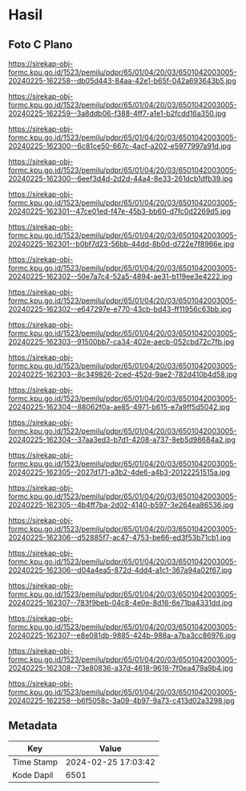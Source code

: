 # Hasil

## Foto C Plano

https://sirekap-obj-formc.kpu.go.id/1523/pemilu/pdpr/65/01/04/20/03/6501042003005-20240225-162258--db05d443-84aa-42e1-b65f-042a693643b5.jpg

https://sirekap-obj-formc.kpu.go.id/1523/pemilu/pdpr/65/01/04/20/03/6501042003005-20240225-162259--3a8ddb06-f388-4ff7-a1e1-b2fcdd16a350.jpg

https://sirekap-obj-formc.kpu.go.id/1523/pemilu/pdpr/65/01/04/20/03/6501042003005-20240225-162300--6c81ce50-667c-4acf-a202-e5977997a91d.jpg

https://sirekap-obj-formc.kpu.go.id/1523/pemilu/pdpr/65/01/04/20/03/6501042003005-20240225-162300--6eef3d4d-2d2d-44a4-8e33-261dcb1dfb39.jpg

https://sirekap-obj-formc.kpu.go.id/1523/pemilu/pdpr/65/01/04/20/03/6501042003005-20240225-162301--47ce01ed-f47e-45b3-bb60-d7fc0d2269d5.jpg

https://sirekap-obj-formc.kpu.go.id/1523/pemilu/pdpr/65/01/04/20/03/6501042003005-20240225-162301--b0bf7d23-56bb-44dd-8b0d-d722e7f8966e.jpg

https://sirekap-obj-formc.kpu.go.id/1523/pemilu/pdpr/65/01/04/20/03/6501042003005-20240225-162302--50e7a7c4-52a5-4894-ae31-b119ee3e4222.jpg

https://sirekap-obj-formc.kpu.go.id/1523/pemilu/pdpr/65/01/04/20/03/6501042003005-20240225-162302--e647297e-e770-43cb-bd43-ff11956c63bb.jpg

https://sirekap-obj-formc.kpu.go.id/1523/pemilu/pdpr/65/01/04/20/03/6501042003005-20240225-162303--91500bb7-ca34-402e-aecb-052cbd72c7fb.jpg

https://sirekap-obj-formc.kpu.go.id/1523/pemilu/pdpr/65/01/04/20/03/6501042003005-20240225-162303--8c349826-2ced-452d-9ae2-782d410b4d58.jpg

https://sirekap-obj-formc.kpu.go.id/1523/pemilu/pdpr/65/01/04/20/03/6501042003005-20240225-162304--88062f0a-ae85-4971-b615-e7a9ff5d5042.jpg

https://sirekap-obj-formc.kpu.go.id/1523/pemilu/pdpr/65/01/04/20/03/6501042003005-20240225-162304--37aa3ed3-b7d1-4208-a737-8eb5d98684a2.jpg

https://sirekap-obj-formc.kpu.go.id/1523/pemilu/pdpr/65/01/04/20/03/6501042003005-20240225-162305--2027d171-a3b2-4de6-a4b3-20122251515a.jpg

https://sirekap-obj-formc.kpu.go.id/1523/pemilu/pdpr/65/01/04/20/03/6501042003005-20240225-162305--4b4ff7ba-2d02-4140-b597-3e264ea86536.jpg

https://sirekap-obj-formc.kpu.go.id/1523/pemilu/pdpr/65/01/04/20/03/6501042003005-20240225-162306--d52885f7-ac47-4753-be66-ed3f53b71cb1.jpg

https://sirekap-obj-formc.kpu.go.id/1523/pemilu/pdpr/65/01/04/20/03/6501042003005-20240225-162306--d04a4ea5-872d-4dd4-a1c1-367a94a02f67.jpg

https://sirekap-obj-formc.kpu.go.id/1523/pemilu/pdpr/65/01/04/20/03/6501042003005-20240225-162307--783f9beb-04c8-4e0e-8d16-6e71ba4331dd.jpg

https://sirekap-obj-formc.kpu.go.id/1523/pemilu/pdpr/65/01/04/20/03/6501042003005-20240225-162307--e8e081db-9885-424b-988a-a7ba3cc86976.jpg

https://sirekap-obj-formc.kpu.go.id/1523/pemilu/pdpr/65/01/04/20/03/6501042003005-20240225-162308--73e80836-a37d-4618-9618-7f0ea479a9b4.jpg

https://sirekap-obj-formc.kpu.go.id/1523/pemilu/pdpr/65/01/04/20/03/6501042003005-20240225-162258--b6f5058c-3a09-4b97-9a73-c413d02a3298.jpg


## Metadata

| Key        | Value               |
| ---------- | ------------------- |
| Time Stamp | 2024-02-25 17:03:42 |
| Kode Dapil | 6501                |



